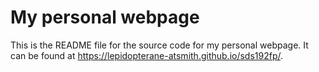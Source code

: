 # My personal webpage

This is the README file for the source code for my personal webpage. It can be found at <https://lepidopterane-atsmith.github.io/sds192fp/>.  

